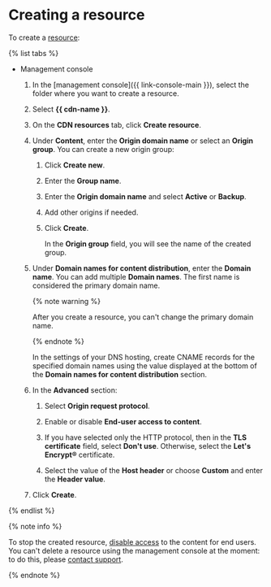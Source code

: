 # Creating a resource

To create a [resource](../../concepts/resource.md):

{% list tabs %}

- Management console

  1. In the [management console]({{ link-console-main }}), select the folder where you want to create a resource.
  
  1. Select **{{ cdn-name }}**.
  
  1. On the **CDN resources** tab, click **Create resource**.
  
  1. Under **Content**, enter the **Origin domain name** or select an **Origin group**.
     You can create a new origin group:

     1. Click **Create new**.
     
     1. Enter the **Group name**.
     
     1. Enter the **Origin domain name** and select **Active** or **Backup**.
     
     1. Add other origins if needed.
     
     1. Click **Create**.

        In the **Origin group** field, you will see the name of the created group.

  1. Under **Domain names for content distribution**, enter the **Domain name**. You can add multiple **Domain names**. The first name is considered the primary domain name.

     {% note warning %}

     After you create a resource, you can't change the primary domain name.

     {% endnote %}

     In the settings of your DNS hosting, create CNAME records for the specified domain names using the value displayed at the bottom of the **Domain names for content distribution** section.

  1. In the **Advanced** section:
      
      1. Select **Origin request protocol**.
      
      1. Enable or disable **End-user access to content**.
      
      1. If you have selected only the HTTP protocol, then in the **TLS certificate** field, select **Don't use**. Otherwise, select the **Let's Encrypt®**  certificate.
      
      1. Select the value of the **Host header** or choose **Custom** and enter the **Header value**.

  1. Click **Create**.

{% endlist %}

{% note info %}

To stop the created resource, [disable access](disable-resource.md) to the content for end users. You can't delete a resource using the management console at the moment: to do this, please [contact support](../../../support/overview.md).

{% endnote %}
